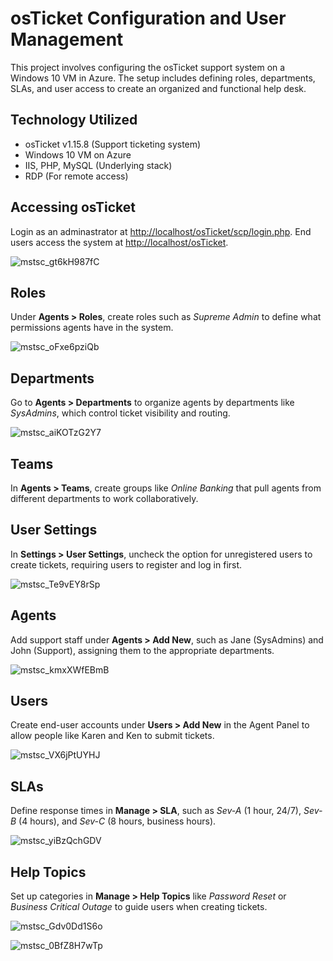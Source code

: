 # osTicket Configuration and User Management

This project involves configuring the osTicket support system on a Windows 10 VM in Azure. The setup includes defining roles, departments, SLAs, and user access to create an organized and functional help desk.

## Technology Utilized
- osTicket v1.15.8 (Support ticketing system)
- Windows 10 VM on Azure
- IIS, PHP, MySQL (Underlying stack)
-  RDP (For remote access)
  
## Accessing osTicket
Login as an adminastrator at [http://localhost/osTicket/scp/login.php](http://localhost/osTicket/scp/login.php). End users access the system at [http://localhost/osTicket](http://localhost/osTicket).

![mstsc_gt6kH987fC](https://github.com/user-attachments/assets/3a1f1c1b-5f02-462a-8543-e97b1b626ae0)


## Roles
Under **Agents > Roles**, create roles such as *Supreme Admin* to define what permissions agents have in the system.

![mstsc_oFxe6pziQb](https://github.com/user-attachments/assets/0b4b7ca6-9e52-4250-92ee-ac1740b18c77)


## Departments
Go to **Agents > Departments** to organize agents by departments like *SysAdmins*, which control ticket visibility and routing.

![mstsc_aiKOTzG2Y7](https://github.com/user-attachments/assets/3973a431-5e29-4b21-98d4-17e90b48d73b)


## Teams
In **Agents > Teams**, create groups like *Online Banking* that pull agents from different departments to work collaboratively.


## User Settings
In **Settings > User Settings**, uncheck the option for unregistered users to create tickets, requiring users to register and log in first.

![mstsc_Te9vEY8rSp](https://github.com/user-attachments/assets/8ae924c0-25d2-4fe7-ae8a-fa3397cbc850)


## Agents
Add support staff under **Agents > Add New**, such as Jane (SysAdmins) and John (Support), assigning them to the appropriate departments.

![mstsc_kmxXWfEBmB](https://github.com/user-attachments/assets/64f6125e-4a26-4530-b914-e54f51c5f73c)


## Users
Create end-user accounts under **Users > Add New** in the Agent Panel to allow people like Karen and Ken to submit tickets.

![mstsc_VX6jPtUYHJ](https://github.com/user-attachments/assets/5651b278-6a47-4555-ad92-8fbd9a9e4d43)

## SLAs
Define response times in **Manage > SLA**, such as *Sev-A* (1 hour, 24/7), *Sev-B* (4 hours), and *Sev-C* (8 hours, business hours).

![mstsc_yiBzQchGDV](https://github.com/user-attachments/assets/3004cb14-85bf-4306-b1d7-71934501b516)

## Help Topics
Set up categories in **Manage > Help Topics** like *Password Reset* or *Business Critical Outage* to guide users when creating tickets.

![mstsc_Gdv0Dd1S6o](https://github.com/user-attachments/assets/eba404e3-0a0f-4e2d-879e-de5b41bba095)

![mstsc_0BfZ8H7wTp](https://github.com/user-attachments/assets/eb3d8b3b-282b-4aef-8ed0-aab62d819496)


